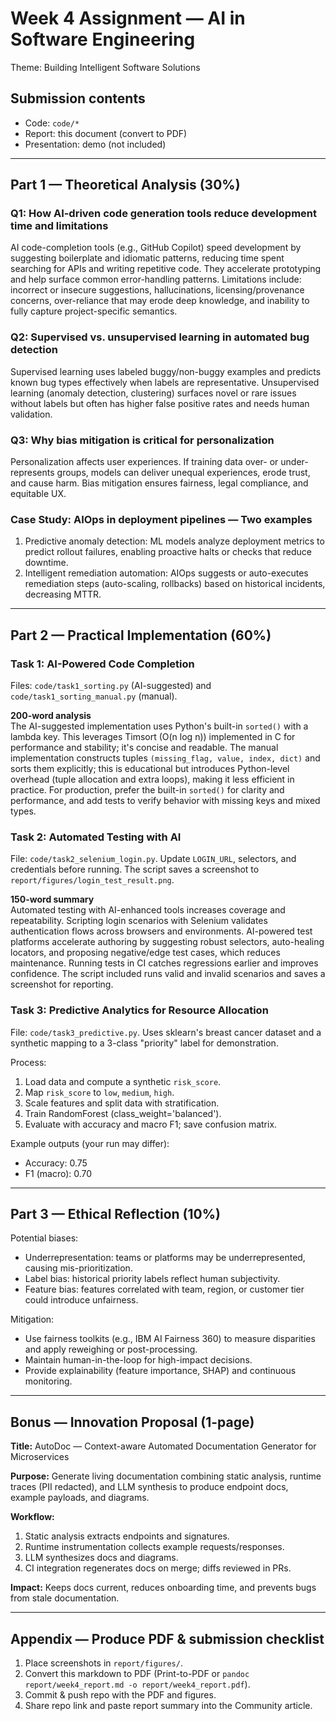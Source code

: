 # Week 4 Assignment — AI in Software Engineering
Theme: Building Intelligent Software Solutions

## Submission contents
- Code: `code/*`
- Report: this document (convert to PDF)
- Presentation: demo (not included)

---

## Part 1 — Theoretical Analysis (30%)

### Q1: How AI-driven code generation tools reduce development time and limitations
AI code-completion tools (e.g., GitHub Copilot) speed development by suggesting boilerplate and idiomatic patterns, reducing time spent searching for APIs and writing repetitive code. They accelerate prototyping and help surface common error-handling patterns. Limitations include: incorrect or insecure suggestions, hallucinations, licensing/provenance concerns, over-reliance that may erode deep knowledge, and inability to fully capture project-specific semantics.

### Q2: Supervised vs. unsupervised learning in automated bug detection
Supervised learning uses labeled buggy/non-buggy examples and predicts known bug types effectively when labels are representative. Unsupervised learning (anomaly detection, clustering) surfaces novel or rare issues without labels but often has higher false positive rates and needs human validation.

### Q3: Why bias mitigation is critical for personalization
Personalization affects user experiences. If training data over- or under-represents groups, models can deliver unequal experiences, erode trust, and cause harm. Bias mitigation ensures fairness, legal compliance, and equitable UX.

### Case Study: AIOps in deployment pipelines — Two examples
1. Predictive anomaly detection: ML models analyze deployment metrics to predict rollout failures, enabling proactive halts or checks that reduce downtime.  
2. Intelligent remediation automation: AIOps suggests or auto-executes remediation steps (auto-scaling, rollbacks) based on historical incidents, decreasing MTTR.

---

## Part 2 — Practical Implementation (60%)

### Task 1: AI-Powered Code Completion
Files: `code/task1_sorting.py` (AI-suggested) and `code/task1_sorting_manual.py` (manual).

**200-word analysis**  
The AI-suggested implementation uses Python's built-in `sorted()` with a lambda key. This leverages Timsort (O(n log n)) implemented in C for performance and stability; it's concise and readable. The manual implementation constructs tuples `(missing_flag, value, index, dict)` and sorts them explicitly; this is educational but introduces Python-level overhead (tuple allocation and extra loops), making it less efficient in practice. For production, prefer the built-in `sorted()` for clarity and performance, and add tests to verify behavior with missing keys and mixed types.

### Task 2: Automated Testing with AI
File: `code/task2_selenium_login.py`. Update `LOGIN_URL`, selectors, and credentials before running. The script saves a screenshot to `report/figures/login_test_result.png`.

**150-word summary**  
Automated testing with AI-enhanced tools increases coverage and repeatability. Scripting login scenarios with Selenium validates authentication flows across browsers and environments. AI-powered test platforms accelerate authoring by suggesting robust selectors, auto-healing locators, and proposing negative/edge test cases, which reduces maintenance. Running tests in CI catches regressions earlier and improves confidence. The script included runs valid and invalid scenarios and saves a screenshot for reporting.

### Task 3: Predictive Analytics for Resource Allocation
File: `code/task3_predictive.py`. Uses sklearn's breast cancer dataset and a synthetic mapping to a 3-class "priority" label for demonstration.

Process:
1. Load data and compute a synthetic `risk_score`.
2. Map `risk_score` to `low`, `medium`, `high`.
3. Scale features and split data with stratification.
4. Train RandomForest (class_weight='balanced').
5. Evaluate with accuracy and macro F1; save confusion matrix.

Example outputs (your run may differ):
- Accuracy: 0.75  
- F1 (macro): 0.70

---

## Part 3 — Ethical Reflection (10%)
Potential biases:
- Underrepresentation: teams or platforms may be underrepresented, causing mis-prioritization.
- Label bias: historical priority labels reflect human subjectivity.
- Feature bias: features correlated with team, region, or customer tier could introduce unfairness.

Mitigation:
- Use fairness toolkits (e.g., IBM AI Fairness 360) to measure disparities and apply reweighing or post-processing.
- Maintain human-in-the-loop for high-impact decisions.
- Provide explainability (feature importance, SHAP) and continuous monitoring.

---

## Bonus — Innovation Proposal (1-page)
**Title:** AutoDoc — Context-aware Automated Documentation Generator for Microservices

**Purpose:** Generate living documentation combining static analysis, runtime traces (PII redacted), and LLM synthesis to produce endpoint docs, example payloads, and diagrams.

**Workflow:**
1. Static analysis extracts endpoints and signatures.
2. Runtime instrumentation collects example requests/responses.
3. LLM synthesizes docs and diagrams.
4. CI integration regenerates docs on merge; diffs reviewed in PRs.

**Impact:** Keeps docs current, reduces onboarding time, and prevents bugs from stale documentation.

---

## Appendix — Produce PDF & submission checklist
1. Place screenshots in `report/figures/`.  
2. Convert this markdown to PDF (Print-to-PDF or `pandoc report/week4_report.md -o report/week4_report.pdf`).  
3. Commit & push repo with the PDF and figures.  
4. Share repo link and paste report summary into the Community article.
